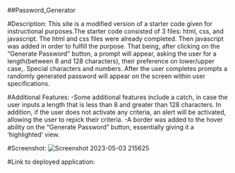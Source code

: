 ##Password_Generator

#Description: This site is a modified version of a starter code given for instructional purposes.The starter code consisted of 3 files: html, css, and javascript. The html and css files were already completed. Then javascript was added in order to fulfill the purpose. That being, after clicking on the “Generate Password” button, a prompt will appear, asking the user for a length(between 8 and 128 characters), their preference on lower/upper case,. Special characters and numbers. After the user completes prompts a randomly generated password will appear on the screen within user specifications.

#Additional Features:
	-Some additional features include a catch, in case the user inputs a length that is less than 8 and greater than 128 characters. In addition, if the user does not activate any criteria, an alert will be activated, allowing the user to repick their criteria.
	-A border was added to the hover ability on the “Generate Password” button, essentially giving it a ‘highlighted’ view.


#Screenshot:
![Screenshot 2023-05-03 215625](https://user-images.githubusercontent.com/122409588/236109682-03362ae2-0685-43e1-9263-ddbdedb85315.png)


#Link to deployed application:



